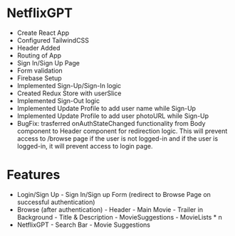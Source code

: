 # NetflixGPT


- Create React App
- Configured TailwindCSS
- Header Added
- Routing of App
- Sign In/Sign Up Page
- Form validation
- Firebase Setup
- Implemented Sign-Up/Sign-In logic
- Created Redux Store with userSlice
- Implemented Sign-Out logic
- Implemented Update Profile to add user name while Sign-Up
- Implemented Update Profile to add user photoURL while Sign-Up
- BugFix: trasferred onAuthStateChanged functionality from Body component to Header component for
redirection logic. This will prevent access to /browse page if the user is not logged-in and if the user is logged-in, it will prevent access to login page.


# Features

-   Login/Sign Up
        -   Sign In/Sign up Form
            (redirect to Browse Page on successful authentication)
-   Browse (after authentication)
        -   Header
        -   Main Movie
                -   Trailer in Background
                -   Title & Description
        -   MovieSuggestions
                -   MovieLists * n
-   NetflixGPT
        -   Search Bar
        -   Movie Suggestions